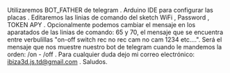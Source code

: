 Utilizaremos BOT_FATHER de telegram .
Arduino IDE para configurar las placas . 
Editaremos las linias de comando del sketch WiFi , Password , TOKEN APY .
Opcionalmente podemos cambiar el mensaje en los aparatados de las linias de comando:
65 y 70, el mensaje que se encuentra entre verbulillas "on-off switch rec no rec cam no cam 1234 etc....". 
Será el mensaje que nos muestre nuestro bot de telegram cuando le mandemos la orden:    /on   -   /off   .
Para cualquier duda dejo mi correo electrónico: ibiza3d.js.td@gmail.com .
Saludos.
